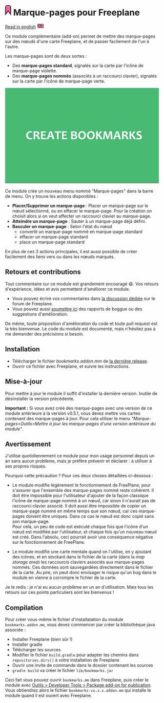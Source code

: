 # ![logo](doc/images/bookmark.png) Marque-pages pour Freeplane

[Read in english](README.md) ![langage flag](doc/images/english_flag_small.png)

Ce module complémentaire (add-on) permet de mettre des marque-pages sur des nœuds d'une carte Freeplane, et de passer facilement de l'un à l'autre.

Les marque-pages sont de deux sortes :

- Des **marque-pages standard**, signalés sur la carte par l'icône de marque-page violette.
- Des **marque-pages nommés** (associés à un raccourci clavier), signalés sur la carte par l'icône de marque-page verte.

![demo](doc/images/demo.gif)

Ce module crée un nouveau menu nommé "Marque-pages" dans la barre de menu. On y trouve les actions disponibles :

- **Placer/Supprimer un marque-page** : Placer un marque-page sur le nœud sélectionné, ou en effacer le marque-page. Pour la création on choisit alors si on veut affecter un raccourci clavier au marque-page.
- **Atteindre un marque-page** : Sauter à un marque-page déjà défini.
- **Basculer un marque-page** : Selon l'état du nœud
  - convertit un marque-page nommé en marque-page standard
  - effacer un marque-page standard
  - place un marque-page standard
  
En plus de ces 3 actions principales, il est aussi possible de créer facilement des liens vers ou dans les nœuds marqués.

## Retours et contributions

Tout commentaire sur ce module est grandement encouragé :smile:. Vos retours d'expérience, idées et avis permettent d'améliorer ce module.
- Vous pouvez écrire vos commentaires dans [la discussion dédiée](https://sourceforge.net/p/freeplane/discussion/758437/thread/ec280c4e/) sur le forum de Freeplane.
- Vous pouvez aussi [soumettre ici](../../issues) des rapports de boggue ou des suggestions d'amélioration.

De même, toute proposition d'amélioration du code et toute pull request est la très bienvenue. Le code du module est documenté, mais n'hésitez pas à me demander des précisions si besoin.

## Installation

- Télécharger le fichier *bookmarks.addon.mm* de [la dernière release](../../releases).
- Ouvrir ce fichier avec Freeplane, et suivre les instructions.

## Mise-à-jour

Pour mettre à jour le module il suffit d'installer la dernière version. Inutile de désinstaller la version précédente.

**Important :** Si vous avez créé des marque-pages avec une version de ce module antérieure à la version v0.5.1, vous devez mettre vos cartes contenant des marque-pages à jour. Pour cela utiliser le menu *"Marque-pages>Outils>Mettre à jour les marque-pages d'une version antérieure du module"*.

## Avertissement

J'utilise quotidiennement ce module pour mon usage personnel depuis un an sans aucun problème, mais je préfère prévenir et déclarer : à utiliser à ses propres risques.

Pourquoi cette précaution ? Pour ces deux choses détaillées ci-dessous :

- Le module modifie légèrement le fonctionnement de FreePlane, pour s'assurer que l'ensemble des marque-pages nommé reste cohérent. Il doit être impossible pour l'utilisateur d'ajouter de la façon classique l'icône de marque-page nommé à un nœud, car sinon il n'aurait pas de raccourci clavier associé. Il doit aussi être impossible de copier un marque-page nommé en même temps que son nœud, car ces marque-pages doivent être uniques. Dans ce cas le nœud est donc copié sans son marque-page.  
Pour cela, un peu de code est exécuté chaque fois que l'icône d'un nœud est modifiée par l'utilisateur, et chaque fois qu'un nouveau nœud est créé. Dans l'absolu, ceci pourrait avoir une conséquence négative sur le fonctionnement de FreePlane.

- Le module modifie une carte mentale quand on l'utilise, en y ajoutant des icônes, et en stockant dans le fichier de la carte (dans la *map storage area*) les raccourcis claviers associés aux marque-pages nommés. Ces données sont sauvegardées directement dans le fichier de la carte. Au pire, on peut donc envisager le risque qu'un bug dans le module en vienne à corrompre le fichier de la carte.

Je le redis : je n'ai eu aucun problème en un an d'utilisation. Mais tous les retours sur ces points particuliers sont les bienvenus !

## Compilation

Pour créer vous-même le fichier d'installatation du module `bookmarks.addon.mm`, vous devez commencer par créer la bibliothèque java associée :

- Installer Freeplane (bien sûr !)
- Installer gradle
- Télécharger les sources
- Modifier le fichier `build.gradle` pour adapter les chemins dans `repositories.dirs[]` à votre installation de Freeplane
- Ouvrir une invite de commande dans le dossier contenant les sources
- `gradle build` va créer le fichier `lib/bookmarks.jar`

Ceci fait vous pouvez ouvrir `bookmarks.mm` dans Freeplane, puis créer le module avec [Outils > Developer Tools > Package add-on for publication](https://freeplane.sourceforge.io/wiki/index.php/Add-ons_(Develop)). Vous obtiendrez alors le fichier `bookmarks-vx.x.x.addon.mm` qui installe le module quand il est ouvert avec Freeplane.
